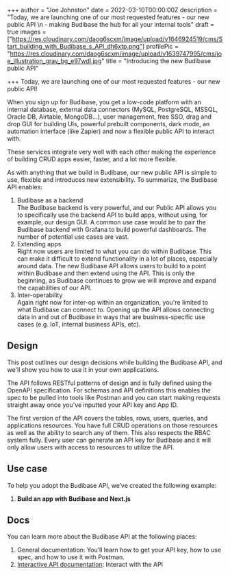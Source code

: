 +++
author = "Joe Johnston"
date = 2022-03-10T00:00:00Z
description = "Today, we are launching one of our most requested features - our new public API \n - making Budibase the hub for all your internal tools"
draft = true
images = ["https://res.cloudinary.com/daog6scxm/image/upload/v1646924519/cms/Start_building_with_Budibase_s_API_dh6xtp.png"]
profilePic = "https://res.cloudinary.com/daog6scxm/image/upload/v1639747995/cms/joe_illustration_gray_bg_e97wdl.jpg"
title = "Introducing the new Budibase public API"

+++
Today, we are launching one of our most requested features - our new public API!

When you sign up for Budibase, you get a low-code platform with an internal database, external data connectors (MySQL, PostgreSQL, MSSQL, Oracle DB, Airtable, MongoDB…), user management, free SSO, drag and drop GUI for building UIs, powerful prebuilt components, dark mode, an automation interface (like Zapier) and now a flexible public API to interact with.

These services integrate very well with each other making the experience of building CRUD apps easier, faster, and a lot more flexible.

As with anything that we build in Budibase, our new public API is simple to use, flexible and introduces new extensibility. To summarize, the Budibase API enables:

1. Budibase as a backend  
   The Budibase backend is very powerful, and our Public API allows you to specifically use the backend API to build apps, without using, for example, our design GUI. A common use case would be to pair the Budibase backend with Grafana to build powerful dashboards. The number of potential use cases are vast.
2. Extending apps  
   Right now users are limited to what you can do within Budibase. This can make it difficult to extend functionality in a lot of places, especially around data. The new Budibase API allows users to build to a point within Budibase and then extend using the API. This is only the beginning, as Budibase continues to grow we will improve and expand the capabilities of our API.
3. Inter-operability  
   Again right now for inter-op within an organization, you're limited to what Budibase can connect to. Opening up the API allows connecting data in and out of Budibase in ways that are business-specific use cases (e.g. IoT, internal business APIs, etc).

## 

## Design

This post outlines our design decisions while building the Budibase API, and we'll show you how to use it in your own applications.

The API follows RESTful patterns of design and is fully defined using the OpenAPI specification. For schemas and API definitions this enables the spec to be pulled into tools like Postman and you can start making requests straight away once you've inputted your API key and App ID.

The first version of the API covers the tables, rows, users, queries, and applications resources. You have full CRUD operations on those resources as well as the ability to search any of them. This also respects the RBAC system fully. Every user can generate an API key for Budibase and it will only allow users with access to resources to utilize the API.

## **Use case**

To help you adopt the Budibase API, we’ve created the following example:

1. **Build an app with Budibase and Next.js**

## **Docs**

You can learn more about the Budibase API at the following places:

1. General documentation: You’ll learn how to get your API key, how to use spec, and how to use it with Postman.
2. [Interactive API documentation](https://docs.budibase.com/reference/post_applications): Interact with the API
